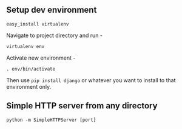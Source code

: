 ## Setup dev environment

`easy_install virtualenv`

Navigate to project directory and run -

`virtualenv env`

Activate new environment - 

`. env/bin/activate`

Then use `pip install django` or whatever you want to install to that environment only.

## Simple HTTP server from any directory

`python -m SimpleHTTPServer [port]`
